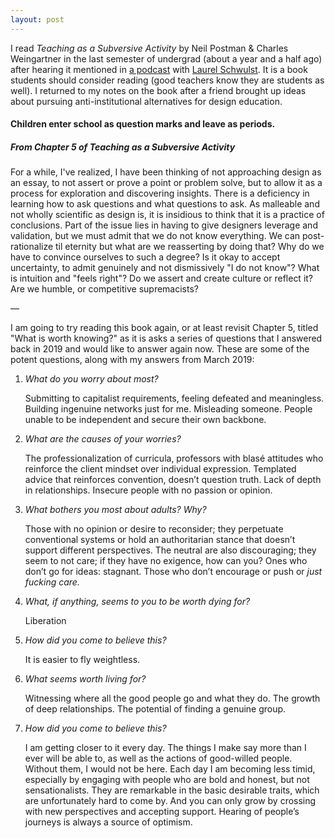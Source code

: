```yaml
---
layout: post
---
```


I read *Teaching as a Subversive Activity* by Neil Postman & Charles Weingartner in the last semester of undergrad (about a year and a half ago) after hearing it mentioned in [a podcast](https://scratchingthesurface.fm/post/180816972790/102-laurel-schwulst) with [Laurel Schwulst](https://laurelschwulst.com/). It is a book students should consider reading (good teachers know they are students as well). I returned to my notes on the book after a friend brought up ideas about pursuing anti-institutional alternatives for design education.

#### Children enter school as question marks and leave as periods.
##### From Chapter 5 of *Teaching as a Subversive Activity*

For a while, I've realized, I have been thinking of not approaching design as an essay, to not assert or prove a point or problem solve, but to allow it as a process for exploration and discovering insights. There is a deficiency in learning how to ask questions and what questions to ask. As malleable and not wholly scientific as design is, it is insidious to think that it is a practice of conclusions. Part of the issue lies in having to give designers leverage and validation, but we must admit that we do not know everything. We can post-rationalize til eternity but what are we reasserting by doing that? Why do we have to convince ourselves to such a degree? Is it okay to accept uncertainty, to admit genuinely and not dismissively "I do not know"? What is intuition and "feels right"? Do we assert and create culture or reflect it? Are we humble, or competitive supremacists?

—

I am going to try reading this book again, or at least revisit Chapter 5, titled "What is worth knowing?" as it is asks a series of questions that I answered back in 2019 and would like to answer again now. These are some of the potent questions, along with my answers from March 2019:

1. *What do you worry about most?*

      Submitting to capitalist requirements, feeling defeated and meaningless. Building ingenuine networks just for me. Misleading someone. People unable to be independent and secure their own backbone.

2. *What are the causes of your worries?*

      The professionalization of curricula, professors with blasé attitudes who reinforce the client mindset over individual expression. Templated advice that reinforces convention, doesn’t question truth. Lack of depth in relationships. Insecure people with no passion or opinion.

3. *What bothers you most about adults? Why?*

      Those with no opinion or desire to reconsider; they perpetuate conventional systems or hold an authoritarian stance that doesn’t support different perspectives. The neutral are also discouraging; they seem to not care; if they have no exigence, how can you? Ones who don’t go for ideas: stagnant. Those who don’t encourage or push or *just fucking care.*

4. *What, if anything, seems to you to be worth dying for?*

      Liberation

6. *How did you come to believe this?*

      It is easier to fly weightless.

7. *What seems worth living for?*

      Witnessing where all the good people go and what they do. The growth of deep relationships. The potential of finding a genuine group.

8. *How did you come to believe this?*

      I am getting closer to it every day. The things I make say more than I ever will be able to, as well as the actions of good-willed people. Without them, I would not be here. Each day I am becoming less timid, especially by engaging with people who are bold and honest, but not sensationalists. They are remarkable in the basic desirable traits, which are unfortunately hard to come by. And you can only grow by crossing with new perspectives and accepting support. Hearing of people’s journeys is always a source of optimism.
